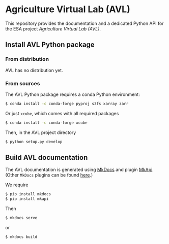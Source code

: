 # Agriculture Virtual Lab (AVL)

This repository provides the documentation and a dedicated Python API for the 
ESA project _Agriculture Virtual Lab (AVL)_.

## Install AVL Python package

### From distribution

AVL has no distribution yet.

### From sources

The AVL Python package requires a conda Python environment:

```bash
$ conda install -c conda-forge pyproj s3fs xarray zarr
```

Or just `xcube`, which comes with all required packages 

```bash
$ conda install -c conda-forge xcube
```

Then, in the AVL project directory

```bash
$ python setup.py develop
```

## Build AVL documentation

The AVL documentation is generated using [MkDocs](https://www.mkdocs.org/) 
and plugin [MkApi](https://mkapi.daizutabi.net/). (Other `MkDocs` plugins 
can be found [here](https://github.com/mkdocs/mkdocs/wiki/MkDocs-Plugins).)

We require

```bash
$ pip install mkdocs
$ pip install mkapi
```

Then

```bash
$ mkdocs serve
```
or
```bash
$ mkdocs build
```

